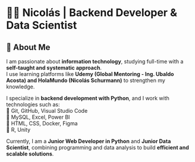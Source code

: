 # 👨‍💻 Nicolás | Backend Developer & Data Scientist

## 🚀 About Me
I am passionate about **information technology**, studying full-time with a **self-taught and systematic approach**.  
I use learning platforms like **Udemy (Global Mentoring - Ing. Ubaldo Acosta) and HolaMundo (Nicolás Schurmann)** to strengthen my knowledge.  

I specialize in **backend development with Python**, and I work with technologies such as:  
🔹 Git, GitHub, Visual Studio Code  
🔹 MySQL, Excel, Power BI  
🔹 HTML, CSS, Docker, Figma  
🔹 R, Unity  

Currently, I am a **Junior Web Developer in Python** and **Junior Data Scientist**, combining programming and data analysis to build **efficient and scalable solutions**.


